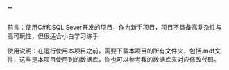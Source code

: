 # -
前言：使用C#和SQL Sever开发的项目，作为新手项目，项目不具备高复杂性与高可玩性，但很适合小白学习练手

使用说明：在运行使用本项目之前，需要下载本项目的所有文件夹，包括.mdf文件，这些是本项目使用到的数据库，你也可以参考我的数据库来对应修改代码。
